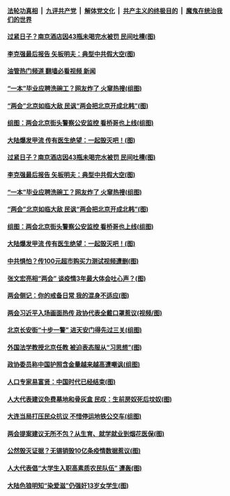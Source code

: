 ####  [法轮功真相](../../../../basic/blob/master/README.md?t=03070812) &nbsp;|&nbsp; [九评共产党](../../../../9ping.md/blob/master/README.md?t=03070812) &nbsp;|&nbsp; [解体党文化](../../../../jtdwh.md/blob/master/README.md?t=03070812)  &nbsp;|&nbsp; [共产主义的终极目的](../../../../gczydzjmd.md/blob/master/README.md?t=03070812) &nbsp;|&nbsp; [魔鬼在统治我们的世界](../../../../mgztzwmdsj.md/blob/master/README.md?t=03070812) 

#### [过紧日子？南京酒店因43瓶未喝完水被罚 民间吐槽(图)](../pages/p1/1030474.md?t=03070812) 

#### [李克强最后报告 矢板明夫：典型中共假大空(图)](../pages/p1/1030473.md?t=03070812) 

#### [油管热门频道 翻墙必看视频 新闻](http://129.146.143.75:81/youtube.html?03070812)

#### [“一本”毕业应聘洗碗工？网友炸了 火窜热搜(组图)](../pages/p1/1030471.md?t=03070812) 

#### [“两会”北京如临大敌 民讽“两会把北京开成北韩”(图)](../pages/p1/1030468.md?t=03070812) 

#### [组图：两会北京街头警察公安监控 看桥哥也上线(组图)](../pages/p1/1030458.md?t=03070812) 

#### [大陆爆发甲流 传有医生绝望：一起毁灭吧！(图)](../pages/p1/1030449.md?t=03070812) 

#### [过紧日子？南京酒店因43瓶未喝完水被罚 民间吐槽(图)](../pages/p1/1030474.md?t=03070812) 

#### [李克强最后报告 矢板明夫：典型中共假大空(图)](../pages/p1/1030473.md?t=03070812) 

#### [“一本”毕业应聘洗碗工？网友炸了 火窜热搜(组图)](../pages/p1/1030471.md?t=03070812) 

#### [“两会”北京如临大敌 民讽“两会把北京开成北韩”(图)](../pages/p1/1030468.md?t=03070812) 

#### [组图：两会北京街头警察公安监控 看桥哥也上线(组图)](../pages/p1/1030458.md?t=03070812) 

#### [大陆爆发甲流 传有医生绝望：一起毁灭吧！(图)](../pages/p1/1030449.md?t=03070812) 

#### [中共惧怕？传100元超市购买力测试视频遭删(图)](../pages/p1/1030433.md?t=03070812) 

#### [张文宏亮相“两会” 谈疫情3年最大体会吐心声？(图)](../pages/p1/1030383.md?t=03070812) 

#### [两会侧记：你的戒备日常 我的混身不适应(图)](../pages/p1/1030382.md?t=03070812) 

#### [两会习近平入场画面热传 政协代表全戴口罩惹议(视频/图)](../pages/p1/1030381.md?t=03070812) 

#### [北京长安街“十步一警” 进天安门得先过三关(组图)](../pages/p1/1030320.md?t=03070812) 

#### [外国法学教授北京任教 被迫表态服从“习思想”(图)](../pages/p1/1030315.md?t=03070812) 

#### [政协委员称中国护照含金量越来越高遭嘲讽(组图)](../pages/p1/1030314.md?t=03070812) 

#### [人口专家易富贤：中国时代已经结束(图)](../pages/p1/1030313.md?t=03070812) 

#### [人大代表建议免费墓地和骨灰盒 民叹：生前房奴死后坟奴(图)](../pages/p1/1030288.md?t=03070812) 

#### [大连当局打压民众抗议 不惜停运地铁公交车(组图)](../pages/p1/1030274.md?t=03070812) 

#### [两会提案建议无所不包？从生育、就学就业到烟花医保(图)](../pages/p1/1030242.md?t=03070812) 

#### [公然毁灭证据？无锡销毁10亿条疫情数据惹议(图)](../pages/p1/1030225.md?t=03070812) 

#### [人大代表倡“大学生入职高素质农民队伍” 遭轰(图)](../pages/p1/1030212.md?t=03070812) 

#### [大陆色狼明知“染爱滋”仍强奸13岁女学生(图)](../pages/p1/1030199.md?t=03070812) 

<img src='http://gfw-breaker.win/goodnews/indexes/p1.md' width='0px' height='0px'/>
